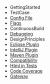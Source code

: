   * GettingStarted
  * TestCase
  * [Config File](ConfigurationFile.md)
  * [Flags](CommandLineFlags.md)
  * ContinuousBuild
  * [Debugging](DebuggingWithJsTestDriver.md)
  * DesignPrinciples
  * [Eclipse Plugin](UsingTheEclipsePlugin.md)
  * [IntelliJ Plugin](IntelliJPlugin.md)
  * [Maven Plugin](http://code.google.com/p/jstd-maven-plugin)
  * [Compatibility](XUnitCompatibility.md)
  * [Html in Tests](HtmlDoc.md)
  * [Code Coverage](CodeCoverage.md)
  * [Gateway](Gateway.md)
